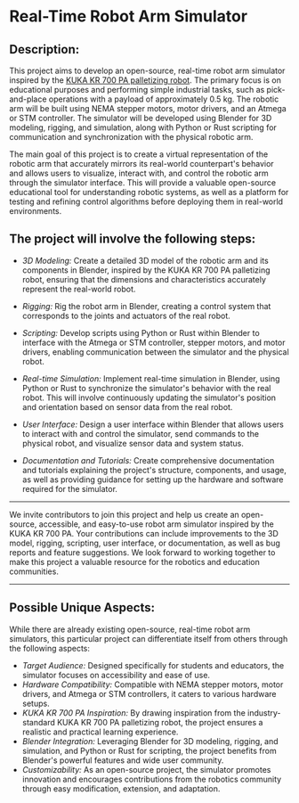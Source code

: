 # Real-Time Robot Arm Simulator

## Description:

This project aims to develop an open-source, real-time robot arm simulator inspired by the [KUKA KR 700 PA palletizing robot](https://github.com/SiliconWit/real-time-robot-arm-simulator/blob/main/KUKA-KR-700-PA.pdf). The primary focus is on educational purposes and performing simple industrial tasks, such as pick-and-place operations with a payload of approximately 0.5 kg. The robotic arm will be built using NEMA stepper motors, motor drivers, and an Atmega or STM controller. The simulator will be developed using Blender for 3D modeling, rigging, and simulation, along with Python or Rust scripting for communication and synchronization with the physical robotic arm.

The main goal of this project is to create a virtual representation of the robotic arm that accurately mirrors its real-world counterpart's behavior and allows users to visualize, interact with, and control the robotic arm through the simulator interface. This will provide a valuable open-source educational tool for understanding robotic systems, as well as a platform for testing and refining control algorithms before deploying them in real-world environments.

## The project will involve the following steps:

- *3D Modeling:* Create a detailed 3D model of the robotic arm and its components in Blender, inspired by the KUKA KR 700 PA palletizing robot, ensuring that the dimensions and characteristics accurately represent the real-world robot.

- *Rigging:* Rig the robot arm in Blender, creating a control system that corresponds to the joints and actuators of the real robot.

- *Scripting:* Develop scripts using Python or Rust within Blender to interface with the Atmega or STM controller, stepper motors, and motor drivers, enabling communication between the simulator and the physical robot.

- *Real-time Simulation:* Implement real-time simulation in Blender, using Python or Rust to synchronize the simulator's behavior with the real robot. This will involve continuously updating the simulator's position and orientation based on sensor data from the real robot.

- *User Interface:* Design a user interface within Blender that allows users to interact with and control the simulator, send commands to the physical robot, and visualize sensor data and system status.

- *Documentation and Tutorials:* Create comprehensive documentation and tutorials explaining the project's structure, components, and usage, as well as providing guidance for setting up the hardware and software required for the simulator.

***

We invite contributors to join this project and help us create an open-source, accessible, and easy-to-use robot arm simulator inspired by the KUKA KR 700 PA. Your contributions can include improvements to the 3D model, rigging, scripting, user interface, or documentation, as well as bug reports and feature suggestions. We look forward to working together to make this project a valuable resource for the robotics and education communities.

***

## Possible Unique Aspects:

While there are already existing open-source, real-time robot arm simulators, this particular project can differentiate itself from others through the following aspects:

- *Target Audience:* Designed specifically for students and educators, the simulator focuses on accessibility and ease of use.
- *Hardware Compatibility:* Compatible with NEMA stepper motors, motor drivers, and Atmega or STM controllers, it caters to various hardware setups.
- *KUKA KR 700 PA Inspiration:* By drawing inspiration from the industry-standard KUKA KR 700 PA palletizing robot, the project ensures a realistic and practical learning experience.
- *Blender Integration:* Leveraging Blender for 3D modeling, rigging, and simulation, and Python or Rust for scripting, the project benefits from Blender's powerful features and wide user community.
- *Customizability:* As an open-source project, the simulator promotes innovation and encourages contributions from the robotics community through easy modification, extension, and adaptation.
